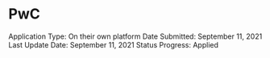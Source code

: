 # PwC

Application Type: On their own platform
Date Submitted: September 11, 2021
Last Update Date: September 11, 2021
Status Progress: Applied